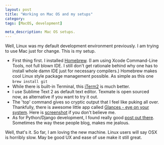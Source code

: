 ```yaml
---
layout: post
title: "Working on Mac OS and my setups"
category:
tags: [MacOS, development]

meta_description: Mac OS setups.
---
```

Well, Linux was my default development environment previously. I am trying to use Mac just for change. This is my setup.

- First thing first. I installed [Homebrew][1]. (I am using Xcode Command-Line Tools, not full blown IDE. I still don't get rationale behind why one has to install whole damn IDE just for necessary compilers.) Homebrew makes cool Linux style package management possible. As simple as this one `brew install git`
- While there is built-in Terminal, this [iTerm2][2] is much better.
- I use Sublime Text 2 as default text editor. Texmate is open sourced now, as alternative if you want to try it out.
- The 'top' command gives so cryptic output that I feel like puking all over. Thankfully, there is awesome little app called [Glances - eye on your system][3]. Here is [screenshot][4] if you don't believe me.
- As for Python/Django development, I found really good [post out there][5]. Sometimes the way these people blog, makes me jealous.

Well, that's it. So far, I am loving the new machine. Linux users will say OSX is horribly slow. May be good UX and ease of use make it still great.

[1]: http://mxcl.github.com/homebrew/
[2]: http://www.iterm2.com/
[3]: https://github.com/nicolargo/glances
[4]: https://pbs.twimg.com/media/A9mC6EXCUAARyH1.png:large
[5]: http://www.thisisthegreenroom.com/2011/installing-python-numpy-scipy-matplotlib-and-ipython-on-lion/
